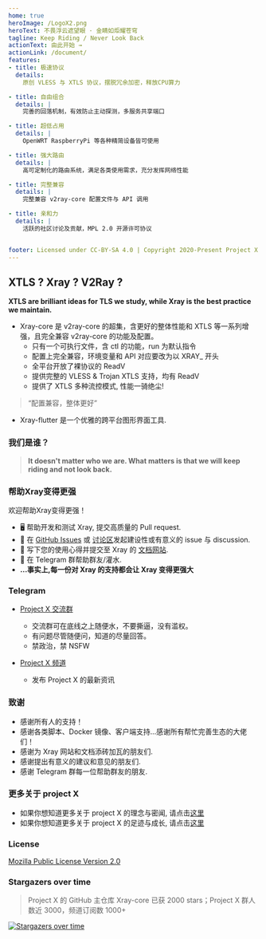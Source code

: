 ```yaml
---
home: true
heroImage: /LogoX2.png
heroText: 不畏浮云遮望眼 · 金睛如炬耀苍穹
tagline: Keep Riding / Never Look Back
actionText: 由此开始 →
actionLink: /document/
features:
- title: 极速协议
  details: 
    原创 VLESS 与 XTLS 协议，摆脱冗余加密，释放CPU算力

- title: 自由组合
  details: |
    完善的回落机制，有效防止主动探测，多服务共享端口

- title: 超低占用
  details: |
    OpenWRT RaspberryPi 等各种精简设备皆可使用

- title: 强大路由
  details: |
    高可定制化的路由系统，满足各类使用需求，充分发挥网络性能

- title: 完整兼容
  details: |
    完整兼容 v2ray-core 配置文件与 API 调用

- title: 亲和力
  details: |
    活跃的社区讨论及贡献，MPL 2.0 开源许可协议


footer: Licensed under CC-BY-SA 4.0 | Copyright 2020-Present Project X Community
---
```


## XTLS ? Xray ? V2Ray ?


**XTLS are brilliant ideas for TLS we study, while Xray is the best practice we maintain.**

- Xray-core 是 v2ray-core 的超集，含更好的整体性能和 XTLS 等一系列增强，且完全兼容 v2ray-core 的功能及配置。
  - 只有一个可执行文件，含 ctl 的功能，run 为默认指令
  - 配置上完全兼容，环境变量和 API 对应要改为以 XRAY_ 开头
  - 全平台开放了裸协议的 ReadV
  - 提供完整的 VLESS & Trojan XTLS 支持，均有 ReadV
  - 提供了 XTLS 多种流控模式, 性能一骑绝尘!

> “配置兼容，整体更好” 

- Xray-flutter 是一个优雅的跨平台图形界面工具. <Badge text="WIP" type="warning"/>

### 我们是谁？

> **It doesn't matter who we are. What matters is that we will keep riding and not look back.**

### 帮助Xray变得更强

欢迎帮助Xray变得更强！
- 🖥️ 帮助开发和测试 Xray, 提交高质量的 Pull request.
- 📩 在 [GitHub Issues](https://github.com/XTLS/Xray-core/issues) 或 [讨论区](https://github.com/XTLS/Xray-core/discussions)发起建设性或有意义的 issue 与 discussion.
- 📝 写下您的使用心得并提交至 Xray 的 [文档网站](https://github.com/XTLS/XTLS.github.io).
- 💬 在 Telegram 群帮助群友/灌水.
- **...事实上,每一份对 Xray 的支持都会让 Xray 变得更强大**

### Telegram

- [Project X 交流群](https://t.me/projectXray)
  - 交流群可在底线之上随便水，不要撕逼，没有滥权。
  - 有问题尽管随便问，知道的尽量回答。
  - 禁政治，禁 NSFW

- [Project X 频道](https://t.me/projectXtls)
  - 发布 Project X 的最新资讯

### 致谢

- 感谢所有人的支持！
- 感谢各类脚本、Docker 镜像、客户端支持...感谢所有帮忙完善生态的大佬们！
- 感谢为 Xray 网站和文档添砖加瓦的朋友们.
- 感谢提出有意义的建议和意见的朋友们.
- 感谢 Telegram 群每一位帮助群友的朋友.


### 更多关于 project X

- 如果你想知道更多关于 project X 的理念与密闻, 请点击[这里](./faq/about/)
- 如果你想知道更多关于 project X 的足迹与成长, 请点击[这里](./about/news)


### License
[Mozilla Public License Version 2.0](https://github.com/XTLS/Xray-core/blob/main/LICENSE)

### Stargazers over time

> Project X 的 GitHub 主仓库 Xray-core 已获 2000 stars；Project X 群人数近 3000，频道订阅数 1000+ 

[![Stargazers over time](https://starchart.cc/XTLS/Xray-core.svg)](https://starchart.cc/XTLS/Xray-core)
